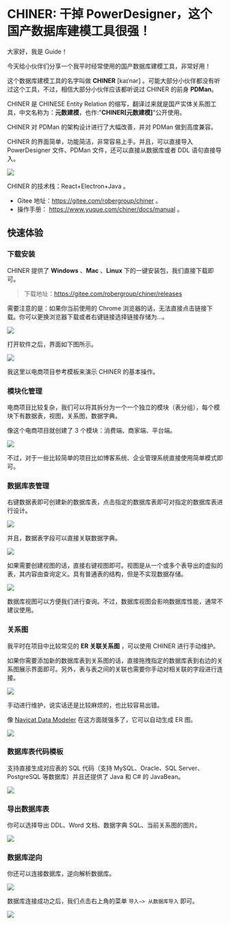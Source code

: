 # CHINER: 干掉 PowerDesigner，这个国产数据库建模工具很强！

大家好，我是 Guide！

今天给小伙伴们分享一个我平时经常使用的国产数据库建模工具，非常好用！

这个数据库建模工具的名字叫做 **CHINER** [kaɪˈnər] 。可能大部分小伙伴都没有听过这个工具，不过，相信大部分小伙伴应该都听说过 CHINER 的前身 **PDMan**。

CHINER 是 CHINESE Entity Relation 的缩写，翻译过来就是国产实体关系图工具，中文名称为：**元数建模**，也作:"**CHINER[元数建模]**"公开使用。

CHINER 对 PDMan 的架构设计进行了大幅改善，并对 PDMan 做到高度兼容。

CHINER 的界面简单，功能简洁，非常容易上手。并且，可以直接导入 PowerDesigner 文件、PDMan 文件，还可以直接从数据库或者 DDL 语句直接导入。

![](https://guide-blog-images.oss-cn-shenzhen.aliyuncs.com/javaguide/c877cb96e03e4de8920dd22a79d6fba1.png)

CHINER 的技术栈：React+Electron+Java 。

* Gitee 地址：https://gitee.com/robergroup/chiner 。
* 操作手册： https://www.yuque.com/chiner/docs/manual 。

## 快速体验

### 下载安装

CHINER 提供了 **Windows** 、**Mac** 、**Linux** 下的一键安装包，我们直接下载即可。

> 下载地址：https://gitee.com/robergroup/chiner/releases

需要注意的是：如果你当前使用的 Chrome 浏览器的话，无法直接点击链接下载。你可以更换浏览器下载或者右键链接选择链接存储为...。

![](https://guide-blog-images.oss-cn-shenzhen.aliyuncs.com/javaguide/de3f014d52254bc3b181bd601fada431.png)

打开软件之后，界面如下图所示。

![](https://guide-blog-images.oss-cn-shenzhen.aliyuncs.com/javaguide/image-20211016084319216.png)

我这里以电商项目参考模板来演示 CHINER 的基本操作。

### 模块化管理

电商项目比较复杂，我们可以将其拆分为一个一个独立的模块（表分组），每个模块下有数据表，视图，关系图，数据字典。

像这个电商项目就创建了 3 个模块：消费端、商家端、平台端。

![](https://img-blog.csdnimg.cn/c23a46c0a32442e38962c1ec63a59ecc.png)

不过，对于一些比较简单的项目比如博客系统、企业管理系统直接使用简单模式即可。

### 数据库表管理

右键数据表即可创建新的数据库表，点击指定的数据库表即可对指定的数据库表进行设计。

![](https://img-blog.csdnimg.cn/d106ad816e7f429b95a1050c8a8ee734.png)

并且，数据表字段可以直接关联数据字典。

![](https://img-blog.csdnimg.cn/7dc3085aeded4cac8da6d22ee596101a.png)

如果需要创建视图的话，直接右键视图即可。视图是从一个或多个表导出的虚拟的表，其内容由查询定义。具有普通表的结构，但是不实现数据存储。

![](https://img-blog.csdnimg.cn/6983993063e743ef93a0ad13f39edb4a.png)

数据库视图可以方便我们进行查询。不过，数据库视图会影响数据库性能，通常不建议使用。

### 关系图

我平时在项目中比较常见的 **ER 关联关系图** ，可以使用 CHINER 进行手动维护。

如果你需要添加新的数据库表到关系图的话，直接拖拽指定的数据库表到右边的关系图展示界面即可。另外，表与表之间的关联也需要你手动对相关联的字段进行连接。

![](https://img-blog.csdnimg.cn/7f7d0ae74e3f42068c9f084d1ff39af1.png)

手动进行维护，说实话还是比较麻烦的，也比较容易出错。

像 [Navicat Data Modeler](https://www.navicat.com.cn/products/navicat-data-modeler) 在这方面就强多了，它可以自动生成 ER 图。

![](https://img-blog.csdnimg.cn/08740807c2d746a3ab44d939b79d4d8f.png)

### 数据库表代码模板

支持直接生成对应表的 SQL 代码（支持 MySQL、Oracle、SQL Server、PostgreSQL 等数据库）并且还提供了 Java 和 C# 的 JavaBean。

![](https://img-blog.csdnimg.cn/ab758108b5e540f0bcff0a09f0513636.png)

### 导出数据库表

你可以选择导出 DDL、Word 文档、数据字典 SQL、当前关系图的图片。

![](https://img-blog.csdnimg.cn/1497089d38a7416db1fd6da7c01b41ea.png)

### 数据库逆向

你还可以连接数据库，逆向解析数据库。

![](https://img-blog.csdnimg.cn/e93ee1d31f0f4cf894e330eee1420b89.png)

数据库连接成功之后，我们点击右上角的菜单 `导入—> 从数据库导入` 即可。

![](https://img-blog.csdnimg.cn/377f8aef4f4e4b17afda532362bdbeae.png)
